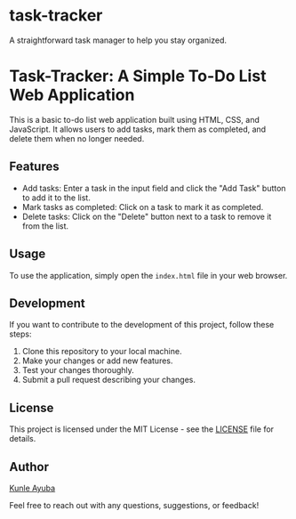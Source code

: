# task-tracker
A straightforward task manager to help you stay organized.
# Task-Tracker: A Simple To-Do List Web Application

This is a basic to-do list web application built using HTML, CSS, and JavaScript. It allows users to add tasks, mark them as completed, and delete them when no longer needed.

## Features

- Add tasks: Enter a task in the input field and click the "Add Task" button to add it to the list.
- Mark tasks as completed: Click on a task to mark it as completed.
- Delete tasks: Click on the "Delete" button next to a task to remove it from the list.

## Usage

To use the application, simply open the `index.html` file in your web browser.

## Development

If you want to contribute to the development of this project, follow these steps:

1. Clone this repository to your local machine.
2. Make your changes or add new features.
3. Test your changes thoroughly.
4. Submit a pull request describing your changes.

## License

This project is licensed under the MIT License - see the [LICENSE](LICENSE) file for details.

## Author

[Kunle Ayuba](https://github.com/macayub)

Feel free to reach out with any questions, suggestions, or feedback!
